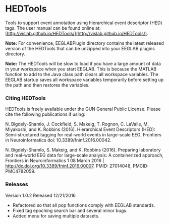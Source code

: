 # HEDTools
Tools to support event annotation using hierarchical event descriptor (HED) tags. The user manual can be found online at:  [http://vislab.github.io/HEDTools/](http://vislab.github.io/HEDTools/).

**Note:** For convenience, EEGLABPlugin directory contains the latest released version of the
HEDTools that can be unzipped into your EEGLAB plugins directory. 

**Note:** The HEDTools will be slow to load if you have a large amount of data in your workspace when you start EEGLAB. This is because the MATLAB function to add to the Java class path clears all workspace variables. The EEGLAB startup saves all workspace variables temporarily before setting up the path and then restores the variables. 

### Citing HEDTools
HEDTools is freely available under the GUN General Public License. Please cite the following publications if using:

N. Bigdely-Shamlo, J. Cockfield, S. Makeig, T. Rognon, C. LaValle, M. Miyakoshi, and K. Robbins (2016). Hierarchical Event Descriptors (HED): Semi-structured tagging for real-world events in large-scale EEG, Frontiers in Neuroinformatics doi: 10.3389/fninf.2016.00042.

N. Bigdely-Shamlo, S. Makeig, and K. Robbins (2016). Preparing laboratory and real-world EEG data for large-scale analysis: A containerized approach, Frontiers in Neuroinformatics 1 08 March 2016 | http://dx.doi.org/10.3389/fninf.2016.00007. PMID: 27014048, PMCID: PMC4782059.

### Releases

Version 1.0.2 Released 12/21/2016

* Refactored so that all pop functions comply with EEGLAB standards.
* Fixed tag epoching search bar and several minor bugs. 
* Added menu for saving multiple datasets.




